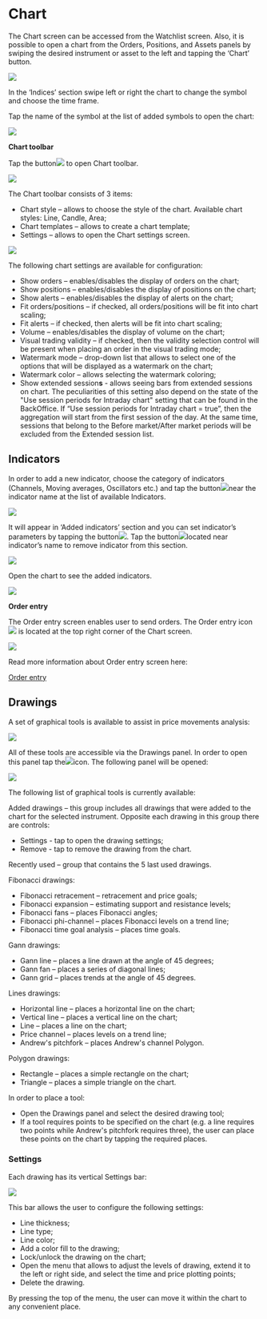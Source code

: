 # Chart

The Chart screen can be accessed from the Watchlist screen. Also, it is possible to open a chart from the Orders, Positions, and Assets panels by swiping the desired instrument or asset to the left and tapping the ‘Chart’ button.

![](../../../.gitbook/assets/1%20%28135%29%20%281%29.png)

In the ‘Indices’ section swipe left or right the chart to change the symbol and choose the time frame.

Tap the name of the symbol at the list of added symbols to open the chart:

![](../../../.gitbook/assets/simulator-screen-shot-iphone-11-2020-09-29-at-17.54.07.png)

**Chart toolbar**

Tap the button![](../../../.gitbook/assets/2-kopiya%20%283%29%20%281%29.png) to open Chart toolbar.

![](../../../.gitbook/assets/simulator-screen-shot-iphone-11-2020-09-29-at-17.54.20.png)

The Chart toolbar consists of 3 items:

* Chart style – allows to choose the style of the chart. Available chart styles: Line, Candle, Area;
* Chart templates – allows to create a chart template;
* Settings – allows to open the Chart settings screen.

![](../../../.gitbook/assets/new1%20%289%29.jpg)

The following chart settings are available for configuration:

* Show orders – enables/disables the display of orders on the chart;
* Show positions – enables/disables the display of positions on the chart;
* Show alerts – enables/disables the display of alerts on the chart;
* Fit orders/positions – if checked, all orders/positions will be fit into chart scaling;
* Fit alerts – if checked, then alerts will be fit into chart scaling;
* Volume – enables/disables the display of volume on the chart;
* Visual trading validity – if checked, then the validity selection control will be present when placing an order in the visual trading mode;
* Watermark mode – drop-down list that allows to select one of the options that will be displayed as a watermark on the chart;
* Watermark color – allows selecting the watermark coloring;
* Show extended session**s** - allows seeing bars from extended sessions on chart. The peculiarities of this setting also depend on the state of the "Use session periods for Intraday chart" setting that can be found in the BackOffice. If “Use session periods for Intraday chart = true”, then the aggregation will start from the first session of the day. At the same time, sessions that belong to the Before market/After market periods will be excluded from the Extended session list.

## **Indicators**

In order to add a new indicator, choose the category of indicators \(Channels, Moving averages, Oscillators etc.\) and tap the button![](../../../.gitbook/assets/add.%20%282%29%20%282%29.jpg)near the indicator name at the list of available Indicators.

![](../../../.gitbook/assets/4%20%2858%29.png)

It will appear in ‘Added indicators’ section and you can set indicator’s parameters by tapping the button![](../../../.gitbook/assets/4%20%282%29.jpg). Tap the button![](../../../.gitbook/assets/delete%20%281%29.jpg)located near indicator’s name to remove indicator from this section.

![](../../../.gitbook/assets/5%20%2852%29.png)

Open the chart to see the added indicators.

![](../../../.gitbook/assets/6%20%2841%29.png)

**Order entry**

The Order entry screen enables user to send orders. The Order entry icon![](../../../.gitbook/assets/1-kopiya%20%287%29%20%287%29.png) is located at the top right corner of the Chart screen.

![](../../../.gitbook/assets/7%20%2832%29.png)

Read more information about Order entry screen here:

[Order entry](mobile-applications/ios/phone/order-entry.md)

## Drawings

A set of graphical tools is available to assist in price movements analysis:

![](../../../.gitbook/assets/2%20%284%29.jpg)

All of these tools are accessible via the Drawings panel. In order to open this panel tap the![](https://lh5.googleusercontent.com/Cy2wX4HhhifU3wXGFvNYsq67rneT1HGIpdDBRVl4jhTqo9Da1hma5yEi6otbQJzs6vPN0IzUyFxe90qFEvhMn3FnnHRHR8OlC9I2jhGzmr-2oPqsni3m3mLhwCNHe1LTgMMRT6ZH)icon. The following panel will be opened:

![](../../../.gitbook/assets/3%20%283%29.jpg)

The following list of graphical tools is currently available:

Added drawings – this group includes all drawings that were added to the chart for the selected instrument. Opposite each drawing in this group there are controls:

* Settings - tap to open the drawing settings;
* Remove - tap to remove the drawing from the chart.

Recently used – group that contains the 5 last used drawings.

Fibonacci drawings:

* Fibonacci retracement – retracement and price goals;
* Fibonacci expansion – estimating support and resistance levels;
* Fibonacci fans – places Fibonacci angles;
* Fibonacci phi-channel – places Fibonacci levels on a trend line;
* Fibonacci time goal analysis – places time goals.

Gann drawings:

* Gann line – places a line drawn at the angle of 45 degrees;
* Gann fan – places a series of diagonal lines;
* Gann grid – places trends at the angle of 45 degrees.

Lines drawings:

* Horizontal line – places a horizontal line on the chart;
* Vertical line – places a vertical line on the chart;
* Line – places a line on the chart;
* Price channel – places levels on a trend line;
* Andrew's pitchfork – places Andrew's channel Polygon.

Polygon drawings:

* Rectangle – places a simple rectangle on the chart;
* Triangle – places a simple triangle on the chart.

In order to place a tool:

* Open the Drawings panel and select the desired drawing tool;
* If a tool requires points to be specified on the chart \(e.g. a line requires two points while Andrew's pitchfork requires three\), the user can place these points on the chart by tapping the required places.

### Settings

Each drawing has its vertical Settings bar:

![](../../../.gitbook/assets/4%20%286%29.jpg)

This bar allows the user to configure the following settings:

* Line thickness;
* Line type;
* Line color;
* Add a color fill to the drawing;
* Lock/unlock the drawing on the chart;
* Open the menu that allows to adjust the levels of drawing, extend it to the left or right side, and select the time and price plotting points;
* Delete the drawing.

By pressing the top of the menu, the user can move it within the chart to any convenient place.

